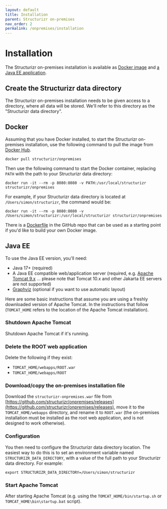 ```yaml
---
layout: default
title: Installation
parent: Structurizr on-premises
nav_order: 2
permalink: /onpremises/installation
---
```


# Installation

The Structurizr on-premises installation is available as [Docker image](#docker) and [a Java EE application](#java-ee).

## Create the Structurizr data directory

The Structurizr on-premises installation needs to be given access to a directory, where all data will be stored.
We'll refer to this directory as the "Structurizr data directory".

## Docker

Assuming that you have Docker installed, to start the Structurizr on-premises installation, use the following command to pull the image from [Docker Hub](https://hub.docker.com/r/structurizr/onpremises).

```
docker pull structurizr/onpremises
```

Then use the following command to start the Docker container, replacing `PATH` with the path to your Structurizr data directory:

```
docker run -it --rm -p 8080:8080 -v PATH:/usr/local/structurizr structurizr/onpremises
```

For example, if your Structurizr data directory is located at `/Users/simon/structurizr`, the command would be:

```
docker run -it --rm -p 8080:8080 -v /Users/simon/structurizr:/usr/local/structurizr structurizr/onpremises
```

There is a [Dockerfile](https://github.com/structurizr/onpremises/blob/main/structurizr-onpremises/Dockerfile) in the GitHub repo that can be used as a starting point if you'd like to build your own Docker image.

## Java EE

To use the Java EE version, you'll need:

- Java 17+ (required)
- A Java EE compatible web/application server (required, e.g. [Apache Tomcat 9.x](https://tomcat.apache.org/download-90.cgi) ... please note that Tomcat 10.x and other Jakarta EE servers are not supported)
- [Graphviz](https://graphviz.org/download/) (optional if you want to use automatic layout)

Here are some basic instructions that assume you are using a freshly downloaded version of Apache Tomcat.
In the instructions that follow (`TOMCAT_HOME` refers to the location of the Apache Tomcat installation).

### Shutdown Apache Tomcat

Shutdown Apache Tomcat if it's running.

### Delete the ROOT web application

Delete the following if they exist:

- `TOMCAT_HOME/webapps/ROOT.war`
- `TOMCAT_HOME/webapps/ROOT`

### Download/copy the on-premises installation file

Download the `structurizr-onpremises.war` file from [https://github.com/structurizr/onpremises/releases](https://github.com/structurizr/onpremises/releases),
move it to the `TOMCAT_HOME/webapps` directory,
and rename it to `ROOT.war` (the on-premises installation must be installed as the root web application, and is not designed to work otherwise).

### Configuration

You then need to configure the Structurizr data directory location.
The easiest way to do this is to set an environment variable named `STRUCTURIZR_DATA_DIRECTORY`,
with a value of the full path to your Structurizr data directory. For example:

```
export STRUCTURIZR_DATA_DIRECTORY=/Users/simon/structurizr
```

### Start Apache Tomcat

After starting Apache Tomcat (e.g. using the `TOMCAT_HOME/bin/startup.sh` or `TOMCAT_HOME\bin\startup.bat` script).
